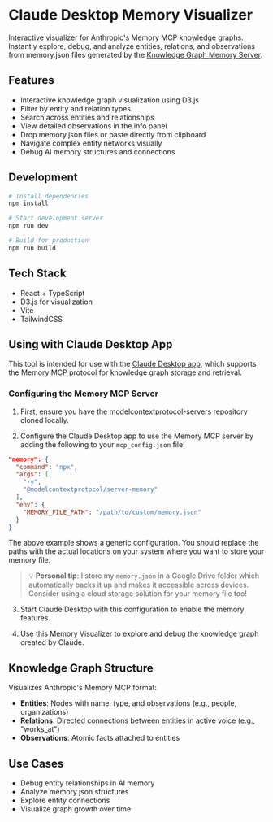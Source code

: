 # Claude Desktop Memory Visualizer

Interactive visualizer for Anthropic's Memory MCP knowledge graphs. Instantly explore, debug, and analyze entities, relations, and observations from memory.json files generated by the [Knowledge Graph Memory Server](https://github.com/modelcontextprotocol/servers/tree/main/src/memory).

## Features

- Interactive knowledge graph visualization using D3.js
- Filter by entity and relation types
- Search across entities and relationships
- View detailed observations in the info panel
- Drop memory.json files or paste directly from clipboard
- Navigate complex entity networks visually
- Debug AI memory structures and connections

## Development

```bash
# Install dependencies
npm install

# Start development server
npm run dev

# Build for production
npm run build
```

## Tech Stack

- React + TypeScript
- D3.js for visualization
- Vite
- TailwindCSS

## Using with Claude Desktop App

This tool is intended for use with the [Claude Desktop app](https://claude.ai/download), which supports the Memory MCP protocol for knowledge graph storage and retrieval.

### Configuring the Memory MCP Server

1. First, ensure you have the [modelcontextprotocol-servers](https://github.com/modelcontextprotocol/servers) repository cloned locally.

2. Configure the Claude Desktop app to use the Memory MCP server by adding the following to your `mcp_config.json` file:

```json
"memory": {
  "command": "npx",
  "args": [
    "-y",
    "@modelcontextprotocol/server-memory"
  ],
  "env": {
    "MEMORY_FILE_PATH": "/path/to/custom/memory.json"
  }
}
```

The above example shows a generic configuration. You should replace the paths with the actual locations on your system where you want to store your memory file.

> 💡 **Personal tip**: I store my `memory.json` in a Google Drive folder which automatically backs it up and makes it accessible across devices. Consider using a cloud storage solution for your memory file too!

3. Start Claude Desktop with this configuration to enable the memory features.

4. Use this Memory Visualizer to explore and debug the knowledge graph created by Claude.

## Knowledge Graph Structure

Visualizes Anthropic's Memory MCP format:

- **Entities**: Nodes with name, type, and observations (e.g., people, organizations)
- **Relations**: Directed connections between entities in active voice (e.g., "works_at")
- **Observations**: Atomic facts attached to entities

## Use Cases

- Debug entity relationships in AI memory
- Analyze memory.json structures
- Explore entity connections
- Visualize graph growth over time
